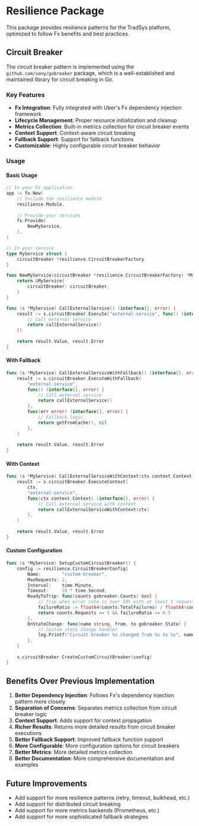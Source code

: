 # Resilience Package

This package provides resilience patterns for the TradSys platform, optimized to follow Fx benefits and best practices.

## Circuit Breaker

The circuit breaker pattern is implemented using the `github.com/sony/gobreaker` package, which is a well-established and maintained library for circuit breaking in Go.

### Key Features

- **Fx Integration**: Fully integrated with Uber's Fx dependency injection framework
- **Lifecycle Management**: Proper resource initialization and cleanup
- **Metrics Collection**: Built-in metrics collection for circuit breaker events
- **Context Support**: Context-aware circuit breaking
- **Fallback Support**: Support for fallback functions
- **Customizable**: Highly configurable circuit breaker behavior

### Usage

#### Basic Usage

```go
// In your Fx application
app := fx.New(
    // Include the resilience module
    resilience.Module,
    
    // Provide your services
    fx.Provide(
        NewMyService,
    ),
)

// In your service
type MyService struct {
    circuitBreaker *resilience.CircuitBreakerFactory
}

func NewMyService(circuitBreaker *resilience.CircuitBreakerFactory) *MyService {
    return &MyService{
        circuitBreaker: circuitBreaker,
    }
}

func (s *MyService) CallExternalService() (interface{}, error) {
    result := s.circuitBreaker.Execute("external-service", func() (interface{}, error) {
        // Call external service
        return callExternalService()
    })
    
    return result.Value, result.Error
}
```

#### With Fallback

```go
func (s *MyService) CallExternalServiceWithFallback() (interface{}, error) {
    result := s.circuitBreaker.ExecuteWithFallback(
        "external-service",
        func() (interface{}, error) {
            // Call external service
            return callExternalService()
        },
        func(err error) (interface{}, error) {
            // Fallback logic
            return getFromCache(), nil
        },
    )
    
    return result.Value, result.Error
}
```

#### With Context

```go
func (s *MyService) CallExternalServiceWithContext(ctx context.Context) (interface{}, error) {
    result := s.circuitBreaker.ExecuteContext(
        ctx,
        "external-service",
        func(ctx context.Context) (interface{}, error) {
            // Call external service with context
            return callExternalServiceWithContext(ctx)
        },
    )
    
    return result.Value, result.Error
}
```

#### Custom Configuration

```go
func (s *MyService) SetupCustomCircuitBreaker() {
    config := resilience.CircuitBreakerConfig{
        Name:        "custom-breaker",
        MaxRequests: 2,
        Interval:    time.Minute,
        Timeout:     10 * time.Second,
        ReadyToTrip: func(counts gobreaker.Counts) bool {
            // Trip when error rate is over 50% with at least 5 requests
            failureRatio := float64(counts.TotalFailures) / float64(counts.Requests)
            return counts.Requests >= 5 && failureRatio >= 0.5
        },
        OnStateChange: func(name string, from, to gobreaker.State) {
            // Custom state change handler
            log.Printf("Circuit breaker %s changed from %s to %s", name, from, to)
        },
    }
    
    s.circuitBreaker.CreateCustomCircuitBreaker(config)
}
```

## Benefits Over Previous Implementation

1. **Better Dependency Injection**: Follows Fx's dependency injection pattern more closely
2. **Separation of Concerns**: Separates metrics collection from circuit breaker logic
3. **Context Support**: Adds support for context propagation
4. **Richer Results**: Returns more detailed results from circuit breaker executions
5. **Better Fallback Support**: Improved fallback function support
6. **More Configurable**: More configuration options for circuit breakers
7. **Better Metrics**: More detailed metrics collection
8. **Better Documentation**: More comprehensive documentation and examples

## Future Improvements

- Add support for more resilience patterns (retry, timeout, bulkhead, etc.)
- Add support for distributed circuit breaking
- Add support for more metrics backends (Prometheus, etc.)
- Add support for more sophisticated fallback strategies

